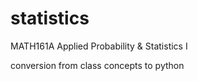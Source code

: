 # statistics
MATH161A Applied Probability &amp; Statistics I

conversion from class concepts to python

